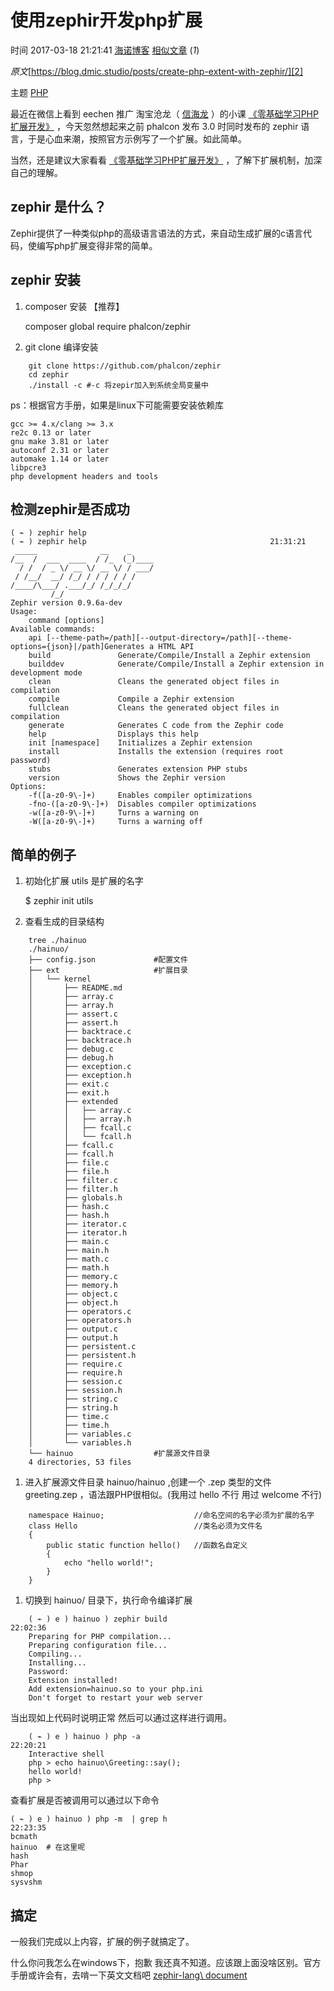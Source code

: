 # 使用zephir开发php扩展

 时间 2017-03-18 21:21:41  [海诺博客][0]  [相似文章][1] (_1_)

_原文_[https://blog.dmic.studio/posts/create-php-extent-with-zephir/][2]

 主题 [PHP][3]

最近在微信上看到 eechen 推广 淘宝沧龙（ [信海龙][4] ）的小课 [《零基础学习PHP扩展开发》][5] ，今天忽然想起来之前 phalcon 发布 3.0 时同时发布的 zephir 语言，于是心血来潮，按照官方示例写了一个扩展。如此简单。 

当然，还是建议大家看看 [《零基础学习PHP扩展开发》][5] ，了解下扩展机制，加深自己的理解。 

## zephir 是什么？ 

Zephir提供了一种类似php的高级语言语法的方式，来自动生成扩展的c语言代码，使编写php扩展变得非常的简单。

## zephir 安装 

1. composer 安装 【推荐】

    composer global require phalcon/zephir
1. git clone 编译安装
```
    git clone https://github.com/phalcon/zephir
    cd zephir
    ./install -c #-c 将zepir加入到系统全局变量中
```

ps：根据官方手册，如果是linux下可能需要安装依赖库 

    gcc >= 4.x/clang >= 3.x
    re2c 0.13 or later
    gnu make 3.81 or later
    autoconf 2.31 or later
    automake 1.14 or later
    libpcre3
    php development headers and tools
    

## 检测zephir是否成功 

    ( ⌁ ) zephir help
    ( ⌁ ) zephir help                                         21:31:21
     _____              __    _
    /__  /  ___  ____  / /_  (_)____
      / /  / _ \/ __ \/ __ \/ / ___/
     / /__/  __/ /_/ / / / / / /
    /____/\___/ .___/_/ /_/_/_/
             /_/
    Zephir version 0.9.6a-dev
    Usage:
        command [options]
    Available commands:
        api [--theme-path=/path][--output-directory=/path][--theme-options={json}|/path]Generates a HTML API
        build               Generate/Compile/Install a Zephir extension
        builddev            Generate/Compile/Install a Zephir extension in development mode
        clean               Cleans the generated object files in compilation
        compile             Compile a Zephir extension
        fullclean           Cleans the generated object files in compilation
        generate            Generates C code from the Zephir code
        help                Displays this help
        init [namespace]    Initializes a Zephir extension
        install             Installs the extension (requires root password)
        stubs               Generates extension PHP stubs
        version             Shows the Zephir version
    Options:
        -f([a-z0-9\-]+)     Enables compiler optimizations
        -fno-([a-z0-9\-]+)  Disables compiler optimizations
        -w([a-z0-9\-]+)     Turns a warning on
        -W([a-z0-9\-]+)     Turns a warning off
    

## 简单的例子 

1. 初始化扩展 utils 是扩展的名字 

    $ zephir init utils

1. 查看生成的目录结构
```
    tree ./hainuo
    ./hainuo/
    ├── config.json             #配置文件
    ├── ext                     #扩展目录
    │   └── kernel
    │       ├── README.md
    │       ├── array.c
    │       ├── array.h
    │       ├── assert.c
    │       ├── assert.h
    │       ├── backtrace.c
    │       ├── backtrace.h
    │       ├── debug.c
    │       ├── debug.h
    │       ├── exception.c
    │       ├── exception.h
    │       ├── exit.c
    │       ├── exit.h
    │       ├── extended
    │       │   ├── array.c
    │       │   ├── array.h
    │       │   ├── fcall.c
    │       │   └── fcall.h
    │       ├── fcall.c
    │       ├── fcall.h
    │       ├── file.c
    │       ├── file.h
    │       ├── filter.c
    │       ├── filter.h
    │       ├── globals.h
    │       ├── hash.c
    │       ├── hash.h
    │       ├── iterator.c
    │       ├── iterator.h
    │       ├── main.c
    │       ├── main.h
    │       ├── math.c
    │       ├── math.h
    │       ├── memory.c
    │       ├── memory.h
    │       ├── object.c
    │       ├── object.h
    │       ├── operators.c
    │       ├── operators.h
    │       ├── output.c
    │       ├── output.h
    │       ├── persistent.c
    │       ├── persistent.h
    │       ├── require.c
    │       ├── require.h
    │       ├── session.c
    │       ├── session.h
    │       ├── string.c
    │       ├── string.h
    │       ├── time.c
    │       ├── time.h
    │       ├── variables.c
    │       └── variables.h
    └── hainuo                  #扩展源文件目录
    4 directories, 53 files
```
1. 进入扩展源文件目录 hainuo/hainuo ,创建一个 .zep 类型的文件 greeting.zep ，语法跟PHP很相似。(我用过 hello 不行 用过 welcome 不行) 

```
    namespace Hainuo;                    //命名空间的名字必须为扩展的名字
    class Hello                          //类名必须为文件名           
    {                                   
        public static function hello()   //函数名自定义
        {
            echo "hello world!";
        }
    }
```
1. 切换到 hainuo/ 目录下，执行命令编译扩展 
```
    ( ⌁ ) e ) hainuo ) zephir build                                        22:02:36
    Preparing for PHP compilation...
    Preparing configuration file...
    Compiling...
    Installing...
    Password:
    Extension installed!
    Add extension=hainuo.so to your php.ini
    Don't forget to restart your web server
```
当出现如上代码时说明正常 然后可以通过这样进行调用。 
```
    ( ⌁ ) e ) hainuo ) php -a                                              22:20:21
    Interactive shell
    php > echo hainuo\Greeting::say();
    hello world!
    php >
```

查看扩展是否被调用可以通过以下命令 

    ( ⌁ ) e ) hainuo ) php -m  | grep h                                    22:23:35
    bcmath
    hainuo  # 在这里呢
    hash
    Phar
    shmop
    sysvshm
    

## 搞定 

一般我们完成以上内容，扩展的例子就搞定了。

什么你问我怎么在windows下，抱歉 我还真不知道。应该跟上面没啥区别。官方手册或许会有，去啃一下英文文档吧 [zephir-lang\ document][6]

[0]: http://www.tuicool.com/sites/NBRbA33
[1]: http://www.tuicool.com/articles/dup?id=VR3AfqY
[2]: https://blog.dmic.studio/posts/create-php-extent-with-zephir/?utm_source=tuicool&utm_medium=referral
[3]: /topics/11120000
[4]: http://www.bo56.com
[5]: http://zhijia.io/circle/102336
[6]: https://docs.zephir-lang.com/en/latest/index.html